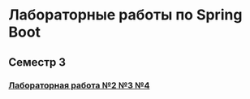 # Лабораторные работы по Spring Boot


## Семестр 3

### [Лабораторная работа №2 №3 №4](https://github.com/D-A-Borisov/MySecondTestAppSpringBoot/tree/master/src/main/java/ru/arkhipov/MySecondTestAppSrpringBoot)
